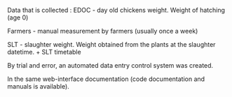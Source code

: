 Data that is collected :
EDOC - day old chickens weight. Weight of hatching (age 0)

Farmers - manual measurement by farmers (usually once a week)

SLT - slaughter weight. Weight obtained from the plants at the slaughter datetime. + SLT timetable

By trial and error, an automated data entry control system was created.

In the same web-interface documentation (code documentation and manuals is available).